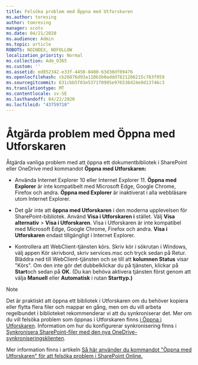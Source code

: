 ```yaml
---
title: Felsöka problem med Öppna med Utforskaren
ms.author: toresing
author: tomresing
manager: scotv
ms.date: 04/21/2020
ms.audience: Admin
ms.topic: article
ROBOTS: NOINDEX, NOFOLLOW
localization_priority: Normal
ms.collection: Adm_O365
ms.custom: ''
ms.assetid: ed852342-e33f-4450-8400-63d30df09476
ms.openlocfilehash: cb26876d93a110b3b0addd7821206215c783f959
ms.sourcegitcommit: 631cbb5f03e5371f0995e976536d24e9d13746c3
ms.translationtype: MT
ms.contentlocale: sv-SE
ms.lasthandoff: 04/22/2020
ms.locfileid: "43759710"
---
```

# <a name="fix-problems-with-open-with-explorer"></a>Åtgärda problem med Öppna med Utforskaren

Åtgärda vanliga problem med att öppna ett dokumentbibliotek i SharePoint eller OneDrive med kommandot **Öppna med Utforskaren:** 
  
- Använda Internet Explorer 10 eller Internet Explorer 11. **Öppna med Explorer** är inte kompatibelt med Microsoft Edge, Google Chrome, Firefox och andra. **Öppna med Explorer** är inaktiverat i alla webbläsare utom Internet Explorer. 
    
- Det går inte att **öppna med Utforskaren** i den moderna upplevelsen för SharePoint-bibliotek. Använd **Visa i Utforskaren i** stället. Välj **Visa alternativ** \> **Visa i Utforskaren**. Visa i Utforskaren är inte kompatibel med Microsoft Edge, Google Chrome, Firefox och andra. **Visa i Utforskaren** endast tillgängligt i Internet Explorer. 
    
- Kontrollera att WebClient-tjänsten körs. Skriv kör i sökrutan i Windows, välj appen Kör skrivbord, skriv services.msc och tryck sedan på Retur. Bläddra ned till WebClient-tjänsten och se till att **kolumnen Status** visar "Körs". Om den inte gör det dubbelklickar du på tjänsten, klickar på **Start**och sedan på **OK**. (Du kan behöva aktivera tjänsten först genom att välja **Manuell** eller **Automatisk** i rutan **Starttyp.)** 
    
> [!NOTE]
> Det är praktiskt att öppna ett bibliotek i Utforskaren om du behöver kopiera eller flytta flera filer och mappar en gång, men om du vill arbeta regelbundet i biblioteket rekommenderar vi att du synkroniserar det. Mer om du vill felsöka problem som öppnas i Utforskaren finns [i Öppna i Utforskaren](https://go.microsoft.com/fwlink/?linkid=871665). Information om hur du konfigurerar synkronisering finns i [Synkronisera SharePoint-filer med den nya OneDrive-synkroniseringsklienten](https://go.microsoft.com/fwlink/?linkid=871666).
  
Mer information finns i artikeln [Så här använder du kommandot "Öppna med Utforskaren" för att felsöka problem i SharePoint Online.](https://docs.microsoft.com/sharepoint/support/lists-and-libraries/troubleshoot-issues-using-open-with-explorer) 
  

